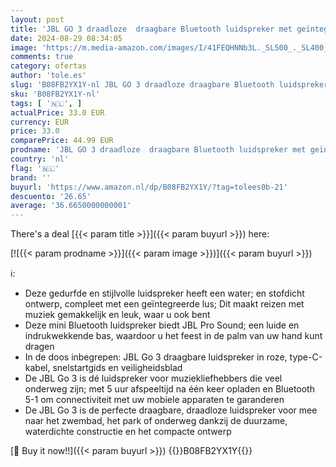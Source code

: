 ```yaml
---
layout: post
title: 'JBL GO 3 draadloze  draagbare Bluetooth luidspreker met geïntegreerde lus voor onderweg  USB C-oplaadkabel  roze'
date: 2024-08-29 08:34:05
image: 'https://m.media-amazon.com/images/I/41FEQHNNb3L._SL500_._SL400_.jpg'
comments: true
category: ofertas
author: 'tole.es'
slug: 'B08FB2YX1Y-nl JBL GO 3 draadloze draagbare Bluetooth luidspreker met...'
sku: 'B08FB2YX1Y-nl'
tags: [ '🇳🇱', ]
actualPrice: 33.0 EUR
currency: EUR
price: 33.0
comparePrice: 44.99 EUR
prodname: 'JBL GO 3 draadloze  draagbare Bluetooth luidspreker met geïntegreerde lus voor onderweg  USB C-oplaadkabel  roze'
country: 'nl'
flag: '🇳🇱'
brand: ''
buyurl: 'https://www.amazon.nl/dp/B08FB2YX1Y/?tag=tolees0b-21'
descuento: '26.65'
average: '36.6650000000001'
---
```


There's a deal [{{< param title >}}]({{< param buyurl >}})  here:

[![{{< param prodname >}}]({{< param image >}})]({{< param buyurl >}})

ℹ️:

- Deze gedurfde en stijlvolle luidspreker heeft een water; en stofdicht ontwerp, compleet met een geïntegreerde lus; Dit maakt reizen met muziek gemakkelijk en leuk, waar u ook bent
- Deze mini Bluetooth luidspreker biedt JBL Pro Sound; een luide en indrukwekkende bas, waardoor u het feest in de palm van uw hand kunt dragen
- In de doos inbegrepen: JBL Go 3 draagbare luidspreker in roze, type-C-kabel, snelstartgids en veiligheidsblad
- De JBL Go 3 is dé luidspreker voor muziekliefhebbers die veel onderweg zijn; met 5 uur afspeeltijd na één keer opladen en Bluetooth 5-1 om connectiviteit met uw mobiele apparaten te garanderen
- De JBL Go 3 is de perfecte draagbare, draadloze luidspreker voor mee naar het zwembad, het park of onderweg dankzij de duurzame, waterdichte constructie en het compacte ontwerp

[🛒 Buy it now!!]({{< param buyurl >}})
{{<world>}}B08FB2YX1Y{{</world>}}
